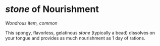 # *stone* of Nourishment
*Wondrous item, common*

This spongy, flavorless, gelatinous *stone* (typically a bead) dissolves on your tongue and provides as much nourishment as 1 day of rations.
